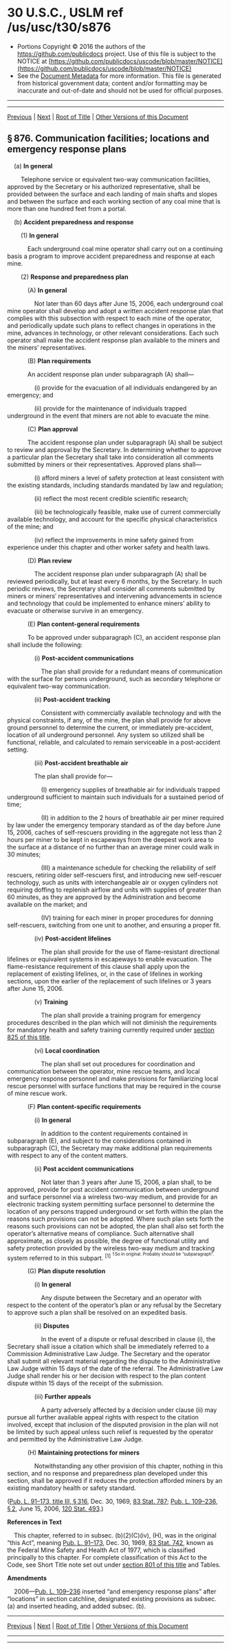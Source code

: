 ---
---

# 30 U.S.C., USLM ref /us/usc/t30/s876

* Portions Copyright © 2016 the authors of the https://github.com/publicdocs project.
  Use of this file is subject to the NOTICE at [https://github.com/publicdocs/uscode/blob/master/NOTICE](https://github.com/publicdocs/uscode/blob/master/NOTICE)
* See the [Document Metadata](././../../../../..//README.md) for more information.
  This file is generated from historical government data; content and/or formatting may be inaccurate and out-of-date and should not be used for official purposes.

----------
----------

[Previous](./../../../../..//us/usc/t30/ch22/schIII/m__us_usc_t30_s875.md) | [Next](./../../../../..//us/usc/t30/ch22/schIII/m__us_usc_t30_s877.md) | [Root of Title](./../../../../../) | [Other Versions of this Document](https://publicdocs.github.io/go/links?ns=uslm&ref=%2Fus%2Fusc%2Ft30%2Fs876)

## § 876. Communication facilities; locations and emergency response plans

    (a) __In general__ 

        Telephone service or equivalent two-way communication facilities, approved by the Secretary or his authorized representative, shall be provided between the surface and each landing of main shafts and slopes and between the surface and each working section of any coal mine that is more than one hundred feet from a portal.

    (b) __Accident preparedness and response__ 

        (1) __In general__ 

            Each underground coal mine operator shall carry out on a continuing basis a program to improve accident preparedness and response at each mine.

        (2) __Response and preparedness plan__ 

            (A) __In general__ 

                Not later than 60 days after June 15, 2006, each underground coal mine operator shall develop and adopt a written accident response plan that complies with this subsection with respect to each mine of the operator, and periodically update such plans to reflect changes in operations in the mine, advances in technology, or other relevant considerations. Each such operator shall make the accident response plan available to the miners and the miners’ representatives.

            (B) __Plan requirements__ 

            An accident response plan under subparagraph (A) shall—

                (i) provide for the evacuation of all individuals endangered by an emergency; and

                (ii) provide for the maintenance of individuals trapped underground in the event that miners are not able to evacuate the mine.

            (C) __Plan approval__ 

            The accident response plan under subparagraph (A) shall be subject to review and approval by the Secretary. In determining whether to approve a particular plan the Secretary shall take into consideration all comments submitted by miners or their representatives. Approved plans shall—

                (i) afford miners a level of safety protection at least consistent with the existing standards, including standards mandated by law and regulation;

                (ii) reflect the most recent credible scientific research;

                (iii) be technologically feasible, make use of current commercially available technology, and account for the specific physical characteristics of the mine; and

                (iv) reflect the improvements in mine safety gained from experience under this chapter and other worker safety and health laws.

            (D) __Plan review__ 

                The accident response plan under subparagraph (A) shall be reviewed periodically, but at least every 6 months, by the Secretary. In such periodic reviews, the Secretary shall consider all comments submitted by miners or miners’ representatives and intervening advancements in science and technology that could be implemented to enhance miners’ ability to evacuate or otherwise survive in an emergency.

            (E) __Plan content-general requirements__ 

            To be approved under subparagraph (C), an accident response plan shall include the following:

                (i) __Post-accident communications__ 

                    The plan shall provide for a redundant means of communication with the surface for persons underground, such as secondary telephone or equivalent two-way communication.

                (ii) __Post-accident tracking__ 

                    Consistent with commercially available technology and with the physical constraints, if any, of the mine, the plan shall provide for above ground personnel to determine the current, or immediately pre-accident, location of all underground personnel. Any system so utilized shall be functional, reliable, and calculated to remain serviceable in a post-accident setting.

                (iii) __Post-accident breathable air__ 

                The plan shall provide for—

                    (I) emergency supplies of breathable air for individuals trapped underground sufficient to maintain such individuals for a sustained period of time;

                    (II) in addition to the 2 hours of breathable air per miner required by law under the emergency temporary standard as of the day before June 15, 2006, caches of self-rescuers providing in the aggregate not less than 2 hours per miner to be kept in escapeways from the deepest work area to the surface at a distance of no further than an average miner could walk in 30 minutes;

                    (III) a maintenance schedule for checking the reliability of self rescuers, retiring older self-rescuers first, and introducing new self-rescuer technology, such as units with interchangeable air or oxygen cylinders not requiring doffing to replenish airflow and units with supplies of greater than 60 minutes, as they are approved by the Administration and become available on the market; and

                    (IV) training for each miner in proper procedures for donning self-rescuers, switching from one unit to another, and ensuring a proper fit.

                (iv) __Post-accident lifelines__ 

                    The plan shall provide for the use of flame-resistant directional lifelines or equivalent systems in escapeways to enable evacuation. The flame-resistance requirement of this clause shall apply upon the replacement of existing lifelines, or, in the case of lifelines in working sections, upon the earlier of the replacement of such lifelines or 3 years after June 15, 2006.

                (v) __Training__ 

                    The plan shall provide a training program for emergency procedures described in the plan which will not diminish the requirements for mandatory health and safety training currently required under [section 825 of this title][/us/usc/t30/s825].

                (vi) __Local coordination__ 

                    The plan shall set out procedures for coordination and communication between the operator, mine rescue teams, and local emergency response personnel and make provisions for familiarizing local rescue personnel with surface functions that may be required in the course of mine rescue work.

            (F) __Plan content-specific requirements__ 

                (i) __In general__ 

                    In addition to the content requirements contained in subparagraph (E), and subject to the considerations contained in subparagraph (C), the Secretary may make additional plan requirements with respect to any of the content matters.

                (ii) __Post accident communications__ 

                    Not later than 3 years after June 15, 2006, a plan shall, to be approved, provide for post accident communication between underground and surface personnel via a wireless two-way medium, and provide for an electronic tracking system permitting surface personnel to determine the location of any persons trapped underground or set forth within the plan the reasons such provisions can not be adopted. Where such plan sets forth the reasons such provisions can not be adopted, the plan shall also set forth the operator’s alternative means of compliance. Such alternative shall approximate, as closely as possible, the degree of functional utility and safety protection provided by the wireless two-way medium and tracking system referred to in this subpart. <sup>\[1\]</sup>  <sup><sup> 1 So in original. Probably should be “subparagraph”. </sup></sup> 

            (G) __Plan dispute resolution__ 

                (i) __In general__ 

                    Any dispute between the Secretary and an operator with respect to the content of the operator’s plan or any refusal by the Secretary to approve such a plan shall be resolved on an expedited basis.

                (ii) __Disputes__ 

                    In the event of a dispute or refusal described in clause (i), the Secretary shall issue a citation which shall be immediately referred to a Commission Administrative Law Judge. The Secretary and the operator shall submit all relevant material regarding the dispute to the Administrative Law Judge within 15 days of the date of the referral. The Administrative Law Judge shall render his or her decision with respect to the plan content dispute within 15 days of the receipt of the submission.

                (iii) __Further appeals__ 

                    A party adversely affected by a decision under clause (ii) may pursue all further available appeal rights with respect to the citation involved, except that inclusion of the disputed provision in the plan will not be limited by such appeal unless such relief is requested by the operator and permitted by the Administrative Law Judge.

            (H) __Maintaining protections for miners__ 

                Notwithstanding any other provision of this chapter, nothing in this section, and no response and preparedness plan developed under this section, shall be approved if it reduces the protection afforded miners by an existing mandatory health or safety standard.

([Pub. L. 91–173, title III, § 316][/us/pl/91/173/s316], Dec. 30, 1969, [83 Stat. 787][/us/stat/83/787]; [Pub. L. 109–236, § 2][/us/pl/109/236/s2], June 15, 2006, [120 Stat. 493][/us/stat/120/493].)

 __References in Text__ 

    This chapter, referred to in subsec. (b)(2)(C)(iv), (H), was in the original “this Act”, meaning [Pub. L. 91–173][/us/pl/91/173], Dec. 30, 1969, [83 Stat. 742][/us/stat/83/742], known as the Federal Mine Safety and Health Act of 1977, which is classified principally to this chapter. For complete classification of this Act to the Code, see Short Title note set out under [section 801 of this title][/us/usc/t30/s801] and Tables.

 __Amendments__ 

    2006—[Pub. L. 109–236][/us/pl/109/236] inserted “and emergency response plans” after “locations” in section catchline, designated existing provisions as subsec. (a) and inserted heading, and added subsec. (b).

----------

[Previous](./../../../../..//us/usc/t30/ch22/schIII/m__us_usc_t30_s875.md) | [Next](./../../../../..//us/usc/t30/ch22/schIII/m__us_usc_t30_s877.md) | [Root of Title](./../../../../../) | [Other Versions of this Document](https://publicdocs.github.io/go/links?ns=uslm&ref=%2Fus%2Fusc%2Ft30%2Fs876)

----------
----------

[/us/usc/t30/s825]: https://publicdocs.github.io/go/links?ns=uslm&ref=%2Fus%2Fusc%2Ft30%2Fs825
[/us/pl/91/173/s316]: https://publicdocs.github.io/go/links?ns=uslm&ref=%2Fus%2Fpl%2F91%2F173%2Fs316
[/us/stat/83/787]: https://publicdocs.github.io/go/links?ns=uslm&ref=%2Fus%2Fstat%2F83%2F787
[/us/pl/109/236/s2]: https://publicdocs.github.io/go/links?ns=uslm&ref=%2Fus%2Fpl%2F109%2F236%2Fs2
[/us/stat/120/493]: https://publicdocs.github.io/go/links?ns=uslm&ref=%2Fus%2Fstat%2F120%2F493
[/us/pl/91/173]: https://publicdocs.github.io/go/links?ns=uslm&ref=%2Fus%2Fpl%2F91%2F173
[/us/stat/83/742]: https://publicdocs.github.io/go/links?ns=uslm&ref=%2Fus%2Fstat%2F83%2F742
[/us/usc/t30/s801]: https://publicdocs.github.io/go/links?ns=uslm&ref=%2Fus%2Fusc%2Ft30%2Fs801
[/us/pl/109/236]: https://publicdocs.github.io/go/links?ns=uslm&ref=%2Fus%2Fpl%2F109%2F236


